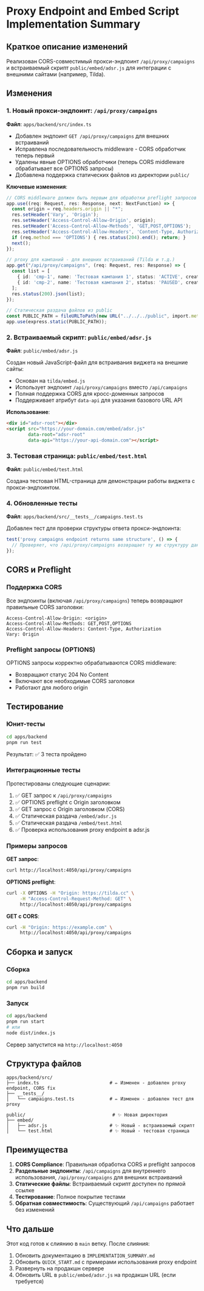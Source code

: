 # Proxy Endpoint and Embed Script Implementation Summary

## Краткое описание изменений

Реализован CORS-совместимый прокси-эндпоинт `/api/proxy/campaigns` и встраиваемый скрипт `public/embed/adsr.js` для интеграции с внешними сайтами (например, Tilda).

## Изменения

### 1. Новый прокси-эндпоинт: `/api/proxy/campaigns`

**Файл**: `apps/backend/src/index.ts`

- Добавлен эндпоинт `GET /api/proxy/campaigns` для внешних встраиваний
- Исправлена последовательность middleware - CORS обработчик теперь первый
- Удалены явные OPTIONS обработчики (теперь CORS middleware обрабатывает все OPTIONS запросы)
- Добавлена поддержка статических файлов из директории `public/`

**Ключевые изменения**:
```typescript
// CORS middleware должен быть первым для обработки preflight запросов
app.use((req: Request, res: Response, next: NextFunction) => {
  const origin = req.headers.origin || "*";
  res.setHeader('Vary', 'Origin');
  res.setHeader('Access-Control-Allow-Origin', origin);
  res.setHeader('Access-Control-Allow-Methods', 'GET,POST,OPTIONS');
  res.setHeader('Access-Control-Allow-Headers', 'Content-Type, Authorization');
  if (req.method === 'OPTIONS') { res.status(204).end(); return; }
  next();
});

// proxy для кампаний - для внешних встраиваний (Tilda и т.д.)
app.get("/api/proxy/campaigns", (req: Request, res: Response) => {
  const list = [
    { id: 'cmp-1', name: 'Тестовая кампания 1', status: 'ACTIVE', creatives: 2 },
    { id: 'cmp-2', name: 'Тестовая кампания 2', status: 'PAUSED', creatives: 2 }
  ];
  res.status(200).json(list);
});

// Статическая раздача файлов из public
const PUBLIC_PATH = fileURLToPath(new URL("../../../public", import.meta.url));
app.use(express.static(PUBLIC_PATH));
```

### 2. Встраиваемый скрипт: `public/embed/adsr.js`

**Файл**: `public/embed/adsr.js`

Создан новый JavaScript-файл для встраивания виджета на внешние сайты:
- Основан на `tilda/embed.js`
- Использует эндпоинт `/api/proxy/campaigns` вместо `/api/campaigns`
- Полная поддержка CORS для кросс-доменных запросов
- Поддерживает атрибут `data-api` для указания базового URL API

**Использование**:
```html
<div id="adsr-root"></div>
<script src="https://your-domain.com/embed/adsr.js" 
        data-root="adsr-root" 
        data-api="https://your-api-domain.com"></script>
```

### 3. Тестовая страница: `public/embed/test.html`

**Файл**: `public/embed/test.html`

Создана тестовая HTML-страница для демонстрации работы виджета с прокси-эндпоинтом.

### 4. Обновленные тесты

**Файл**: `apps/backend/src/__tests__/campaigns.test.ts`

Добавлен тест для проверки структуры ответа прокси-эндпоинта:
```typescript
test('proxy campaigns endpoint returns same structure', () => {
  // Проверяет, что /api/proxy/campaigns возвращает ту же структуру данных
});
```

## CORS и Preflight

### Поддержка CORS

Все эндпоинты (включая `/api/proxy/campaigns`) теперь возвращают правильные CORS заголовки:

```
Access-Control-Allow-Origin: <origin>
Access-Control-Allow-Methods: GET,POST,OPTIONS
Access-Control-Allow-Headers: Content-Type, Authorization
Vary: Origin
```

### Preflight запросы (OPTIONS)

OPTIONS запросы корректно обрабатываются CORS middleware:
- Возвращают статус 204 No Content
- Включают все необходимые CORS заголовки
- Работают для любого origin

## Тестирование

### Юнит-тесты

```bash
cd apps/backend
pnpm run test
```

Результат: ✅ 3 теста пройдено

### Интеграционные тесты

Протестированы следующие сценарии:

1. ✅ GET запрос к `/api/proxy/campaigns`
2. ✅ OPTIONS preflight с Origin заголовком
3. ✅ GET запрос с Origin заголовком (CORS)
4. ✅ Статическая раздача `/embed/adsr.js`
5. ✅ Статическая раздача `/embed/test.html`
6. ✅ Проверка использования proxy endpoint в adsr.js

### Примеры запросов

**GET запрос**:
```bash
curl http://localhost:4050/api/proxy/campaigns
```

**OPTIONS preflight**:
```bash
curl -X OPTIONS -H "Origin: https://tilda.cc" \
     -H "Access-Control-Request-Method: GET" \
     http://localhost:4050/api/proxy/campaigns
```

**GET с CORS**:
```bash
curl -H "Origin: https://example.com" \
     http://localhost:4050/api/proxy/campaigns
```

## Сборка и запуск

### Сборка
```bash
cd apps/backend
pnpm run build
```

### Запуск
```bash
cd apps/backend
pnpm run start
# или
node dist/index.js
```

Сервер запустится на `http://localhost:4050`

## Структура файлов

```
apps/backend/src/
├── index.ts                          # ✏️ Изменен - добавлен proxy endpoint, CORS fix
├── __tests__/
│   └── campaigns.test.ts             # ✏️ Изменен - добавлен тест для proxy

public/                                # ✨ Новая директория
├── embed/
│   ├── adsr.js                       # ✨ Новый - встраиваемый скрипт
│   └── test.html                     # ✨ Новый - тестовая страница
```

## Преимущества

1. **CORS Compliance**: Правильная обработка CORS и preflight запросов
2. **Раздельные эндпоинты**: `/api/campaigns` для внутреннего использования, `/api/proxy/campaigns` для внешних встраиваний
3. **Статические файлы**: Встраиваемый скрипт доступен по прямой ссылке
4. **Тестирование**: Полное покрытие тестами
5. **Обратная совместимость**: Существующий `/api/campaigns` работает без изменений

## Что дальше

Этот код готов к слиянию в `main` ветку. После слияния:

1. Обновить документацию в `IMPLEMENTATION_SUMMARY.md`
2. Обновить `QUICK_START.md` с примерами использования proxy endpoint
3. Развернуть на продакшн сервере
4. Обновить URL в `public/embed/adsr.js` на продакшн URL (если требуется)
